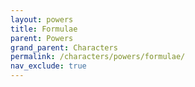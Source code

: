 ```yaml
---
layout: powers
title: Formulae
parent: Powers
grand_parent: Characters
permalink: /characters/powers/formulae/
nav_exclude: true
---
```


